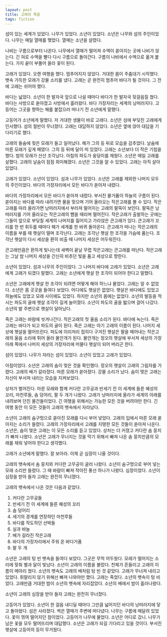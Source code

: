 ```yaml
---
layout: post
title: 고래의 죽음
tags: fiction
---
```


섬이 있는 세계가 있었다. 나무가 있었다. 소년이 있었다. 소년은 나무와 섬의 주인이었다. 나무는 매일 열매를 맺었다. 열매는 소년을 살렸다.

나비는 구름으로부터 나온다. 나무에서 열매가 떨어져 수액이 쏟아지는 곳에 나비가 앉는다. 긴 혀로 수액을 빨다 다시 구름으로 돌아간다. 구름이 나비에서 수액으로 옮겨 붙는다. 가지 끝이 부풀어 올라 꽃이 된다.

고래가 있었다. 오랜 여행을 했다. 멈추어지지 않았다. 거대한 몸이 주춤대기 시작했다. 뱃속 가득한 모래가 강물 소리를 냈다. 고래는 곧 완전히 멈추어 바다가 될 것이다. 그 전에 고래는 쉬어야 했다.

바다는 넓었다. 소년이 한 발자국 앞으로 나설 때마다 바다가 한 발자국 뒷걸음질 쳤다. 바다는 사방으로 쏟아졌고 사방에서 흘러왔다. 바다 가장자리는 세계의 낭떠러지다. 고등어는 그곳을 향하는 해를 붙잡으러 떠나기 전 소년에게 말했다.

고등어가 소년에게 말했다. 저 거대한 생물이 바로 고래다. 소년은 섬에 부딪친 고래에게 인사했다. 섬의 절반이 무너졌다. 고래는 대답하지 않았다. 소년은 옆에 앉아 대답을 기다리기로 했다.

고래의 들숨에 젖은 모래가 들고 일어났다. 해가 그의 등 뒤로 모습을 감추었다. 날숨에 마른 모래가 깊게 패였다. 그의 등 뒤에 달이 떠 있었다. 고래는 소년보다 더 작은 기침을 했다. 밤의 모래가 산산 조각났다. 아침의 파도가 웅덩이를 채웠다. 소년은 매일 고래를 살폈다. 고래의 날숨이 점점 희미해졌다. 소년은 그것을 알 수 있었다. 고래는 아직 살아있었다.

고래가 있었다. 소년이 있었다. 섬과 나무가 있었다. 소년은 고래를 제외한 나머지 모두의 주인이었다. 바다의 가장자리에서 모든 바다가 쏟아져 내렸다.

바다의 가장자리에서 모든 바다가 쏟아져 내렸다. 부서진 물거품이 하늘의 구름이 된다. 쏟아지는 바다를 따라 내려가면 물을 맞으며 기어 올라오는 작은고래를 볼 수 있다. 작은고래를 따라 올라가면 낭떠러지에서 부러져 떨어지는 고래의 팔뚝이 보인다. 팔뚝은 낭떠러지를 기어 올라오는 작은고래의 뺨을 때리며 떨어진다. 작은고래가 출발하는 곳에는 그들이 앞으로 부딪칠 세계의 나머지를 짊어지고 가라앉은 큰고래가 있다. 큰고래가 꼬리를 한 번 휘두를 때마다 해가 세계를 한 바퀴 돌아온다. 큰고래가 떠나는 작은고래의 이름을 부를 때 햇살이 떨며 조각난다. 고래는 조각난 햇살 한 조각을 가슴에 품는다. 조각난 햇살이 다시 세상을 환히 비출 때 나머지 세상은 어두워진다.

큰고래만큼은 환하게 빛나는데 새벽이 끝날 무렵 작은고래는 큰고래를 떠난다. 작은고래는 그날 밤 나머지 세상을 간신히 비추던 빛을 품고 세상으로 향한다.

소년이 있었다. 섬과 나무의 주인이었다. 그 나머지 바다에 고래가 있었다. 소년은 고래에게 고래가 되겠다 말했다. 고래는 소년에게 햇살 한 조각이 되어야 한다고 말했다.

소년은 고래에게 햇살 한 조각이 되려면 어떻게 해야 하느냐 물었다. 고래는 알 수 없었다. 소년은 몸 곳곳을 들여다 보았다. 어디에도 햇살은 없었다. 햇살은 바다에도 있었고 하늘에도 있었고 모래 사이에도 있었다. 하지만 소년의 몸에는 없었다. 소년의 발등을 적시는 파도의 골에 햇살 조각이 길게 늘어졌다. 소년이 파도의 골을 밟으며 걸어 나갔다. 소년의 발 주변으로 햇살이 달아났다.

죽은 고래는 바람에 씻겨나간다. 작은고래의 첫 울음 소리가 된다. 바다에 녹는다. 죽은 고래는 바다가 되고 파도의 골이 된다. 죽은 고래는 아기 고래의 이름이 된다. 나머지 세상에 햇살을 떨어뜨린다. 파도에 이리저리 접히다 구겨진 햇살은 팔을 떼어내는 작은고래의 울음 소리에 튀어 올라 물안개가 된다. 물안개는 정오의 햇살에 부서져 세상의 가장 아래 쪽에서 나머지 세상의 가장자리에 머물다 햇살이 되어 버리곤 한다.

섬이 있었다. 나무가 자라는 섬이 있었다. 소년이 있었고 고래가 있었다.

아침이었다. 소년은 고래의 숨이 멎은 것을 확인했다. 정오의 햇살이 고래의 그림자를 가렸다. 고래의 배가 갈라졌다. 마른 모래가 쏟아졌다. 강물 소리가 났다. 숨이 멎은 고래는 자신이 부서져 내리는 모습을 지켜보았다.

상처가 벌어진다. 마른 모래와 함께 커다란 고무공과 반세기 전 이 세계에 들른 혜성의 꼬리, 마천루들, 솜 덩어리, 팔 두 개가 나왔다. 고래가 낭떠러지에 올라가 세계의 아래를 내려보며 던진 물건들이었다. 긴 여행을 위해서는 가능한 모든 것을 버려야만 한다. 긴 여행 동안 이 모든 것들이 고래의 뱃속에서 자라났다.

소년이 고래의 숨구멍으로 쏟아진 모래를 다시 부어 넣었다. 고래의 입에서 마른 모래 쏟아지는 소리가 들렸다. 고래의 가장자리에서 고래를 지탱한 모든 것들이 쏟아져 나온다. 소년은, 숨이 멎은 고래는 이 모든 소리를 듣고 있었다. 상처는 더 커졌고 커다란 솜 뭉치가 빠져 나왔다. 소년은 고래가 무너지는 것을 막기 위해서 빠져 나온 솜 뭉치만큼의 모래를 채워 넣어야 한다고 생각했다.

고래가 소년에게 말했다. 잘 보아라. 이제 곧 심장이 나올 것이다.

고래의 뱃속에서 솜 뭉치와 커다란 고무공이 굴러 나왔다. 소년이 숨구멍으로 부어 넣는 모래 소리만 들렸다. 그 때 바람이 빠져 작아진 풍선 하나가 나왔다. 심장이었다. 소년이 심장을 받아 들자 고래는 완전히 무너졌다.

고래의 뱃속에서 나온 것은 다음과 같았다.
1.	커다란 고무공들
2.	반세기 전 이 세계에 들른 혜성의 꼬리
3.	솜 덩어리
4.	세기의 경계를 연장하던 마천루들
5.	바다를 작도하던 선박들
6.	실과 바늘
7.	배가 갈라진 작은고래
8.	바다의 가장자리에서 주워 온 바다거품
9.	팔 두 개

소년은 고래의 텅 빈 뱃속을 들여다 보았다. 그곳은 무척 어두웠다. 모래가 떨어지는 소리에 맞춰 별과 달이 빛났다. 소년이 고래의 이름을 불렀다. 천체가 흔들리고 고래의 이름이 메아리 쳤다. 소년의 뱃속도 고래의 배처럼 텅 빈 것 같았다. 고래가 무너져 내리고 있었다. 휘말리지 않기 위해선 빠져 나와야만 했다. 고래는 죽었다. 소년의 뱃속이 텅 비었다. 고래만큼 거대한 밤이 소년의 뱃속에 자리잡았다. 소년의 배에서 밤이 흘러나왔다.

소년이 고래의 심장을 받아 들자 고래는 완전히 무너졌다.

고등어가 있었다. 소년이 한 걸음 내디딜 때마다 그만큼 넓어지던 바다의 낭떠러지에 닿고 돌아왔다. 섬은 사라졌다. 썩은 열매가 주변에 떠다녔다. 나무는 구름에 매달려 있었다. 꽃이 꺾여 떨어지던 참이었다. 고등어가 나무에 물었다. 소년은 어디로 갔니. 나무가 남은 꽃을 모두 떨어뜨리며 대답했다. 소년은 고래가 되길 기다리고 있을 것이다. 부서진 햇살에 고등어의 등이 무거웠다.

